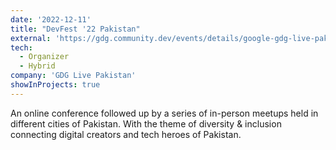 ```yaml
---
date: '2022-12-11'
title: "DevFest '22 Pakistan"
external: 'https://gdg.community.dev/events/details/google-gdg-live-pakistan-presents-devfest-2022-pakistan/'
tech:
  - Organizer
  - Hybrid
company: 'GDG Live Pakistan'
showInProjects: true
---
```


An online conference followed up by a series of in-person meetups held in different cities of Pakistan. With the theme of diversity & inclusion connecting digital creators and tech heroes of Pakistan.